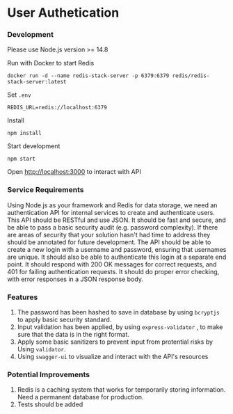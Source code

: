 # **User Authetication**

### Development

Please use Node.js version >= 14.8

Run with Docker to start Redis

`docker run -d --name redis-stack-server -p 6379:6379 redis/redis-stack-server:latest`

Set `.env`

`REDIS_URL=redis://localhost:6379`

Install

`npm install`

Start development

`npm start`

Open [http://localhost:3000](http://localhost:3000) to interact with API

### Service Requirements
Using Node.js as your framework and Redis for data storage, we need an authentication API for internal services to create and authenticate users. This API should be RESTful and use JSON. It should be fast and secure, and be able to pass a basic security audit (e.g. password complexity). If there are areas of security that your solution hasn't had time to address they should be annotated for future development. The API should be able to create a new login with a username and password, ensuring that usernames are unique. It should also be able to authenticate this login at a separate end point. It should respond with 200 OK messages for correct requests, and 401 for failing authentication requests. It should do proper error checking, with error responses in a JSON response body.

### Features
1. The password has been hashed to save in database by using `bcryptjs` to apply basic security standard.
2. Input validation has been applied, by using `express-validator` , to make sure that the data is in the right format.
3. Apply some basic sanitizers to prevent input from protential risks by Using `validator`.
3. Using `swagger-ui` to visualize and interact with the API's resources

### Potential Improvements
1. Redis is a caching system that works for temporarily storing information. Need a permanent database for production.
2. Tests should be added